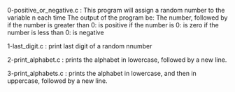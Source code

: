 0-positive_or_negative.c : This program will assign a random number to the variable n each time The output of the program  be:
The number, followed by
if the number is greater than 0: is positive
if the number is 0: is zero
if the number is less than 0: is negative

1-last_digit.c : print last digit of a random nnumber

2-print_alphabet.c : prints the alphabet in lowercase, followed by a new line.

3-print_alphabets.c : prints the alphabet in lowercase, and then in uppercase, followed by a new line.
